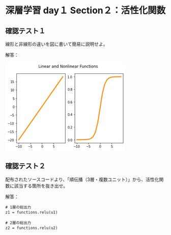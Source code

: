 # 深層学習 day１ Section２：活性化関数

## 確認テスト１

線形と非線形の違いを図に書いて簡易に説明せよ。

解答：

   ![GitHub Logo](/images/3_1_2_2_Review_Test_01.png)

## 確認テスト２

配布されたソースコードより、「順伝播（3層・複数ユニット）」から、活性化関数に該当する箇所を抜き出せ。

解答：
```    
# 1層の総出力
z1 = functions.relu(u1)
    
# 2層の総出力
z2 = functions.relu(u2)
```
